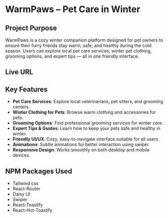# WarmPaws – Pet Care in Winter

## Project Purpose
WarmPaws is a cozy winter companion platform designed for pet owners to ensure their furry friends stay warm, safe, and healthy during the cold season. Users can explore local pet care services, winter pet clothing, grooming options, and expert tips — all in one friendly interface.

## Live URL


## Key Features
- **Pet Care Services**: Explore local veterinarians, pet sitters, and grooming centers.  
- **Winter Clothing for Pets**: Browse warm clothing and accessories for pets.  
- **Grooming Options**: Find professional grooming services for winter care.  
- **Expert Tips & Guides**: Learn how to keep your pets safe and healthy in winter.  
- **Friendly UI/UX**: Cozy, easy-to-navigate interface suitable for all users.  
- **Animations**: Subtle animations for better interaction using swiper.  
- **Responsive Design**: Works smoothly on both desktop and mobile devices.  

## NPM Packages Used
- Tailwind css
- React-Router
- Daisy UI
- Swiper
- React-Toastify
- React-Hot-Toastify

